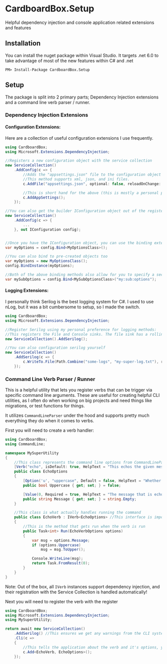 ﻿# CardboardBox.Setup
Helpful dependency injection and console application related extensions and features

## Installation
You can install the nuget package within Visual Studio. It targets .net 6.0 to take advantage of most of the new features within C# and .net

```
PM> Install-Package CardboardBox.Setup
```

## Setup
The package is split into 2 primary parts; Dependency Injection extensions and a command line verb parser / runner.

### Dependency Injection Extensions

#### Configuration Extensions:
Here are a collection of useful configuration extensions I use frequently.

```csharp
using CardboardBox;
using Microsoft.Extensions.DependencyInjection;

//Registers a new configuration object with the service collection
new ServiceCollection()
	.AddConfig(c => {
		//Adds the "appsettings.json" file to the configuration object
		//This method supports xml, json, and ini files.
		c.AddFile("appsettings.json", optional: false, reloadOnChange: true);

		//This is short hand for the above (this is mostly a personal preference of mine)
		c.AddAppSettings();
	});

//You can also get the builder IConfiguration object out of the register.
new ServiceCollection()
	.AddConfig(c => {
		...
	}, out IConfiguration config);


//Once you have the IConfiguration object, you can use the binding extensions to get specific config objects out:
var myOptions = config.Bind<MyOptionsClass>();

//You can also bind to pre-created objects too
var myOptions = new MyOptionsClass();
config.BindInstance(myOptions);

//Both of the above binding methods also allow for you to specify a section of the configuration file to bind against
var mySubOptions = config.Bind<MySubOptionsClass>("my:sub:options");
```

#### Logging Extensions:
I personally think Serilog is the best logging system for C#. I used to use nLog, but it was a bit cumbersome to setup, so I made the switch.

```csharp
using CardboardBox;
using Microsoft.Extensions.DependencyInjection;

//Register Serilog using my personal preference for logging methods:
//This registers the File and Console sinks. The file sink has a rolling interval of Hourly, and outputs to the "logs/logs.txt" path.
new ServiceCollection().AddSerilog();

//You can also configuration serilog yourself
new ServiceCollection()
	.AddSerilog(c => {
		c.WriteTo.File(Path.Combine("some-logs", "my-super-log.txt"), rollingInterval: RollingInterval.Minute);
	});
```

### Command Line Verb Parser / Runner
This is a helpful utility that lets you register verbs that can be trigger via specific command line arguments.
These are useful for creating helpful CLI utilities, as I often do when working on big projects and need things like migrations, or test functions for things.

It utilizes `CommandLineParser` under the hood and supports pretty much everything they do when it comes to verbs.

First you will need to create a verb handler:
```csharp
using CardboardBox;
using CommandLine;

namespace MySuperUtility 
{
	//This class represents the command line options from CommandLineParser
	[Verb("echo", isDefault: true, HelpText = "This echos the given message back to you")]
	public class EchoOptions 
	{
		[Option('u', "uppercase", Default = false, HelpText = "Whether or not to upper case everything")]
		public bool Uppercase { get; set; } = false;

		[Value(0, Required = true, HelpText = "The message that is echoed back")]
		public string Message { get; set; } = string.Empty;
	}

	//This class is what actually handles running the command
	public class EchoVerb : IVerb<EchoOptions> //This interface is important, otherwise the register won't be able to find your command
	{
		//This is the method that gets run when the verb is run
		public Task<int> Run(EchoVerbOptions options)
		{
			var msg = options.Message;
			if (options.Uppercase)
				msg = msg.ToUpper();

			Console.WriteLine(msg);
			return Task.FromResult(0);
		}
	}
}
```

Note: Out of the box, all `IVerb` instances support dependency injection, and their registration with the Service Collection is handled automatically!

Next you will need to register the verb with the register
```csharp
using CardboardBox;
using Microsoft.Extensions.DependencyInjection;
using MySuperUtility;

return await new ServiceCollection()
	.AddSerilog() //This ensures we get any warnings from the CLI system. Feel free to register any ILogger though.
	.Cli(c => 
	{
		//This tells the application about the verb and it's options, you can register as many of these as you want.
		c.Add<EchoVerb, EchoOptions>();
	});
```

